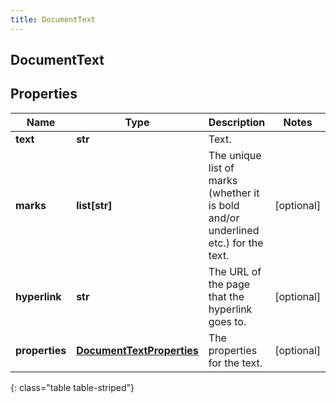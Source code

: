 ```yaml
---
title: DocumentText
---
```

## DocumentText

## Properties

|Name | Type | Description | Notes|
|------------ | ------------- | ------------- | -------------|
| **text** | **str** | Text. | |
| **marks** | **list[str]** | The unique list of marks (whether it is bold and/or underlined etc.) for the text. | [optional] |
| **hyperlink** | **str** | The URL of the page that the hyperlink goes to. | [optional] |
| **properties** | [**DocumentTextProperties**](DocumentTextProperties.html) | The properties for the text. | [optional] |
{: class="table table-striped"}



